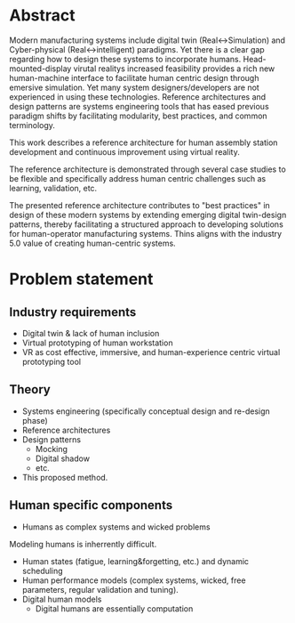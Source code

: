 # Abstract
Modern manufacturing systems include digital twin (Real<->Simulation) and Cyber-physical (Real<->intelligent) paradigms. Yet there is a clear gap regarding how to design these systems to incorporate humans. Head-mounted-display virutal realitys increased feasibility provides a rich new human-machine interface to facilitate human centric design through emersive simulation. Yet many system designers/developers are not experienced in using these technologies. Reference architectures and design patterns are systems engineering tools that has eased previous paradigm shifts by facilitating modularity, best practices, and common terminology. 

This work describes a reference architecture for human assembly station development and continuous improvement using virtual reality.

The reference architecture is demonstrated through several case studies to be flexible and specifically address human centric challenges such as learning, validation, etc.

The presented reference architecture contributes to "best practices" in design of these modern systems by extending emerging digital twin-design patterns, thereby facilitating a structured approach to developing solutions for human-operator manufacturing systems. Thins aligns with the industry 5.0 value of creating human-centric systems.

# Problem statement
## Industry requirements
- Digital twin & lack of human inclusion
- Virtual prototyping of human workstation
- VR as cost effective, immersive, and human-experience centric virtual prototyping tool
## Theory
- Systems engineering (specifically conceptual design and re-design phase)
- Reference architectures
- Design patterns
  - Mocking
  - Digital shadow
  - etc. 
- This proposed method.
  
## Human specific components
- Humans as complex systems and wicked problems

Modeling humans is inherrently difficult.

- Human states (fatigue, learning&forgetting, etc.) and dynamic scheduling
- Human performance models (complex systems, wicked, free parameters, regular validation and tuning).
- Digital human models
  - Digital humans are essentially computation

